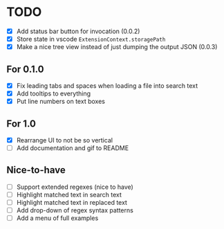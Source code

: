 # TODO

- [x] Add status bar button for invocation (0.0.2)
- [x] Store state in vscode `ExtensionContext.storagePath`
- [x] Make a nice tree view instead of just dumping the output JSON (0.0.3)

## For 0.1.0

- [x] Fix leading tabs and spaces when loading a file into search text
- [x] Add tooltips to everything
- [x] Put line numbers on text boxes

## For 1.0

- [x] Rearrange UI to not be so vertical
- [ ] Add documentation and gif to README

## Nice-to-have

- [ ] Support extended regexes (nice to have)
- [ ] Highlight matched text in search text
- [ ] Highlight matched text in replaced text
- [ ] Add drop-down of regex syntax patterns
- [ ] Add a menu of full examples
